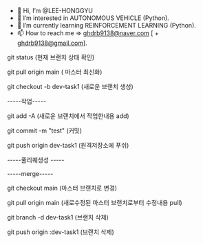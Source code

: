 - 👋 Hi, I’m @LEE-HONGGYU
- 👀 I’m interested in AUTONOMOUS VEHICLE (Python).
- 🌱 I’m currently learning REINFORCEMENT LEARNING (Python).
- 📫 How to reach me => ghdrb9138@naver.com [ + ghdrb9138@gmail.com].

<!---
LEE-HONGGYU/LEE-HONGGYU is a ✨ special ✨ repository because its `README.md` (this file) appears on your GitHub profile.
You can click the Preview link to take a look at your changes.
--->

git status (현재 브랜치 상태 확인)

git pull origin main ( 마스터 최신화)

git checkout -b dev-task1 (새로운 브랜치 생성)

-----작업-----

git add -A (새로운 브랜치에서 작업한내용 add)

git commit -m "test" (커밋)

git push origin dev-task1 (원격저장소에 푸쉬)

-----풀리퀘생성 -----

-----merge-----

git checkout main (마스터 브랜치로 변경)

git pull origin main (새로수정된 마스터 브랜치로부터 수정내용 pull)

git branch -d dev-task1 (브랜치 삭제)

git push origin :dev-task1 (브랜치 삭제)

